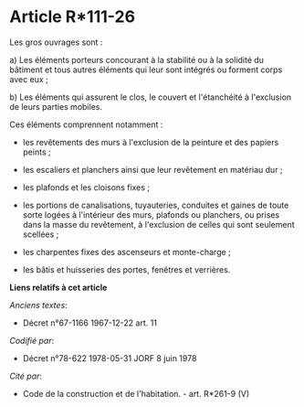 # Article R*111-26

Les gros ouvrages sont :

a) Les éléments porteurs concourant à la stabilité ou à la solidité du bâtiment et tous autres éléments qui leur sont
intégrés ou forment corps avec eux ;

b) Les éléments qui assurent le clos, le couvert et l'étanchéité à l'exclusion de leurs parties mobiles.

Ces éléments comprennent notamment :

- les revêtements des murs à l'exclusion de la peinture et des papiers peints ;

- les escaliers et planchers ainsi que leur revêtement en matériau dur ;

- les plafonds et les cloisons fixes ;

- les portions de canalisations, tuyauteries, conduites et gaines de toute sorte logées à l'intérieur des murs, plafonds ou
planchers, ou prises dans la masse du revêtement, à l'exclusion de celles qui sont seulement scellées ;

- les charpentes fixes des ascenseurs et monte-charge ;

- les bâtis et huisseries des portes, fenêtres et verrières.

**Liens relatifs à cet article**

_Anciens textes_:

  - Décret n°67-1166 1967-12-22 art. 11

_Codifié par_:

  - Décret n°78-622 1978-05-31 JORF 8 juin 1978

_Cité par_:

  - Code de la construction et de l'habitation. - art. R*261-9 (V)
